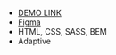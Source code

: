 
- [DEMO LINK](https://nikita-biriukov.github.io/met-landing/)
- [Figma](https://www.figma.com/file/lSR1m42L9YwzQwzzxKwHpw/THE-MET?node-id=0%3A1)
- HTML, CSS, SASS, BEM
- Adaptive
